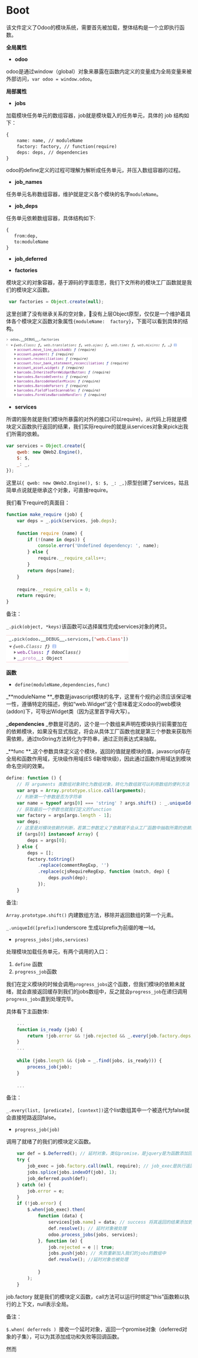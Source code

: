 # Boot

该文件定义了Odoo的模块系统，需要首先被加载，整体结构是一个立即执行函数。

**全局属性**

* **odoo**

odoo是通过window（global）对象来暴露在函数内定义的变量成为全局变量来被外部访问，`var odoo = window.odoo`。

**局部属性**

* **jobs**

加载模块任务单元的数组容器，job就是模块载入的任务单元，具体的 job 结构如下：

```
{
    name: name, // moduleName
    factory: factory, // function(require)
    deps: deps, // dependencies
}
```

odoo的define定义的过程可理解为解析成任务单元，并压入数组容器的过程。

* **job\_names**

任务单元名称数组容器，维护就是定义各个模块的名字`moduleName`。

* **job\_deps**

任务单元依赖数组容器，具体结构如下:

```
{  
   from:dep,
   to:moduleName
}
```

* **job\_deferred**

* **factories**

模块定义的对象容器，基于源码的字面意思，我们下文所称的模块工厂函数就是我们的模块定义函数。

```js
 var factories = Object.create(null);
```

这里创建了没有继承关系的空对象，没有上层Object原型，仅仅是一个维护着具体各个模块定义函数对象属性`{moduleName:  factory}`，下面可以看到具体的结构。

![](/assets/boot_factories.png)

* **services**

所谓的服务就是我们模块所暴露的对外的接口\(可以require\)，从代码上将就是模块定义函数执行返回的结果，我们实际require的就是从services对象来pick出我们所需的依赖。

```js
var services = Object.create({
    qweb: new QWeb2.Engine(),
    $: $,
    _: _,    
});
```

这里以`{ qweb: new QWeb2.Engine(), $: $, _: _,}`原型创建了services，姑且简单点说就是继承这个对象，可直接require。

我们看下require的真面目：

```js
function make_require (job) {
    var deps = _.pick(services, job.deps);

    function require (name) {
        if (!(name in deps)) {
            console.error('Undefined dependency: ', name);
        } else {
            require.__require_calls++;
        }
        return deps[name];
    }

    require.__require_calls = 0;
    return require;
}
```

备注：

`_.pick(object, *keys)`该函数可以选择属性完成services对象的拷贝。

![](/assets/boot_pick_services.png)

**函数**

* `define(moduleName,dependencies,func)`

_**moduleName  **_参数是javascript模块的名字，这里有个规约必须应该保证唯一性，遵循特定的描述，例如“web.Widget”这个意味着定义odoo的web模块\(addon\)下，可导出Widget类（因为这里首字母大写）。

_**dependencies** _参数是可选的，这个是一个数组来声明在模块执行前需要加在的依赖模块，如果没有显式指定，将会从具体工厂函数也就是第三个参数来获取所需依赖，通过toString方法转化为字符串，通过正则表达式来抽取。

_**func  **_这个参数具体定义这个模块，返回的值就是模块的值，javascript存在全局和函数作用域，无块级作用域\(ES 6新增块级\)，因此通过函数作用域达到模块命名空间的效果。

```js
define: function () {
    // 将 arguments 类数组对象转化为数组对象，转化为数组就可以利用数组的便利方法
    var args = Array.prototype.slice.call(arguments); 
    // 判断第一个参数是否为字符串
    var name = typeof args[0] === 'string' ? args.shift() : _.uniqueId('__job'); 
    // 获取最后一个参数也就我们定义的function
    var factory = args[args.length - 1];
    var deps;
    // 这里是对模块依赖的判断，若第二参数定义了依赖就不会从工厂函数中抽取所需的依赖。
    if (args[0] instanceof Array) {
        deps = args[0];
    } else {
        deps = [];
        factory.toString()
            .replace(commentRegExp, '')
            .replace(cjsRequireRegExp, function (match, dep) {
                deps.push(dep);
            });
    }
```

备注:

`Array.prototype.shift()` 内建数组方法，移除并返回数组的第一个元素。

`_.uniqueId([prefix])`underscore 生成以prefix为前缀的唯一Id。

* `progress_jobs(jobs,services)`

处理模块加载任务单元，有两个调用的入口：

1. `define` 函数
2. `progress_job`函数

我们在定义模块的时候会调用`progress_jobs`这个函数，但我们模块的依赖未就绪，就会直接返回缓存到我们的jobs数组中，反之就会`progress_job`在递归调用`progress_jobs`直到处理完毕。

具体看下主函数体:

```js
    ...
    function is_ready (job) {
        return !job.error && !job.rejected && _.every(job.factory.deps, function (name) { return name in services; });
    }
    ...

    while (jobs.length && (job = _.find(jobs, is_ready))) {
        process_job(job);
    }

    ...
```

备注：

`_.every(list, [predicate], [context])`这个list数组其中一个被迭代为false就会直接短路返回false。

* `progress_job(job)`

调用了就绪了的我们的模块定义函数。

```js
    var def = $.Deferred(); // 延时对象，类似promise，是jquery是为函数添加回调函数的一种解决方案。
    try {
        job_exec = job.factory.call(null, require); // job_exec是执行返回的结果
        jobs.splice(jobs.indexOf(job), 1);
        job_deferred.push(def);
    } catch (e) {
        job.error = e;
    }
    if (!job.error) {
        $.when(job_exec).then(
            function (data) {
                services[job.name] = data; // success 将其返回的结果添加到services对象上，属性名为模块名字。
                def.resolve(); // 延时对象被处理
                odoo.process_jobs(jobs, services);
            }, function (e) {
                job.rejected = e || true;
                jobs.push(job); // 失败重新加入我们的jobs的数组中
                def.resolve(); //延时对象也被处理

            }
        );
    }
```

job.factory 就是我们的模块定义函数，call方法可以运行时绑定“this”函数赖以执行的上下文，null表示全局。

备注：

`$.when( deferreds ) `接收一个延时对象，返回一个promise对象（deferred对象的子集），可以为其添加成功和失败等回调函数。

然而

